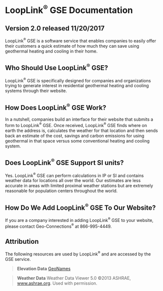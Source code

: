 # LoopLink<sup>&reg;</sup> GSE Documentation

## Version 2.0 released 11/20/2017

LoopLink<sup>&reg;</sup> GSE is a software service that enables companies to easily offer their customers a quick estimate of how much they can save using geothermal heating and cooling in their home.

## Who Should Use LoopLink<sup>&reg;</sup> GSE?
LoopLink<sup>&reg;</sup> GSE is specifically designed for companies and organizations trying to generate interest in residential geothermal heating and cooling systems through their website.

## How Does LoopLink<sup>&reg;</sup> GSE Work?
In a nutshell, companies build an interface for their website that submits a form to LoopLink<sup>&reg;</sup> GSE. Once received,  LoopLink<sup>&reg;</sup> GSE finds where on earth the address is, calculates the weather for that location and then sends back an estimate of the cost, savings and carbon emissions for using geothermal in that space versus some conventional heating and cooling system.

## Does LoopLink<sup>&reg;</sup> GSE Support SI units?
Yes. LoopLink<sup>&reg;</sup> GSE can perform calculations in IP or SI and contains weather data for locations all over the world. Our estimates are less accurate in areas with limited proximal weather stations but are extremely reasonable for population centers throughout the world.

## How Do We Add LoopLink<sup>&reg;</sup> GSE To Our Website?
If you are a company interested in adding LoopLink<sup>&reg;</sup> GSE to your website, please contact Geo-Connections<sup>&reg;</sup> at 866-995-4449.

## Attribution
The following resources are used by LoopLink<sup>&reg;</sup> and are accessed by the GSE service.

> **Elevation Data** <a href="http://www.geonames.org/" target="_blank">GeoNames</a>

> **Weather Data** Weather Data Viewer 5.0 &copy;2013 ASHRAE, www.ashrae.org. Used with permission.
